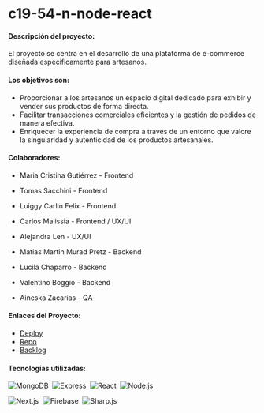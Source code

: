# c19-54-n-node-react
#### Descripción del proyecto:
El proyecto se centra en el desarrollo de una plataforma de e-commerce diseñada específicamente para artesanos.

#### Los objetivos son:
  - Proporcionar a los artesanos un espacio digital dedicado para exhibir y vender sus productos de forma directa.
  - Facilitar transacciones comerciales eficientes y la gestión de pedidos de manera efectiva.
  - Enriquecer la experiencia de compra a través de un entorno que valore la singularidad y autenticidad de los productos artesanales.

#### Colaboradores:

- Maria Cristina Gutiérrez - Frontend
- Tomas Sacchini - Frontend
- Luiggy Carlin Felix - Frontend

- Carlos Malissia - Frontend /  UX/UI
- Alejandra Len - UX/UI
- Matias Martin Murad Pretz - Backend
- Lucila Chaparro - Backend
- Valentino Boggio - Backend
- Aineska Zacarias - QA

#### Enlaces del Proyecto:
- [Deploy](https://ecommerce-artisan.vercel.app/)
- [Repo](https://github.com/No-Country-simulation/c19-54-n-node-react/)
- [Backlog](https://github.com/orgs/No-Country-simulation/projects/17)

#### Tecnologías utilizadas:
![MongoDB](https://img.shields.io/badge/-MongoDB-05122A?style=flat&logo=mongodb)&nbsp;
![Express](https://img.shields.io/badge/-Express-05122A?style=flat&logo=express)&nbsp;
![React](https://img.shields.io/badge/-React-05122A?style=flat&logo=react)&nbsp;
![Node.js](https://img.shields.io/badge/-Node.js-05122A?style=flat&logo=node.js)&nbsp;

![Next.js](https://img.shields.io/badge/-Next.js-05122A?style=flat&logo=next.js)&nbsp;
![Firebase](https://img.shields.io/badge/-Firebase-05122A?style=flat&logo=firebase)&nbsp;
![Sharp.js](https://img.shields.io/badge/-Sharp-05122A?style=flat&logo=sharp)&nbsp;
